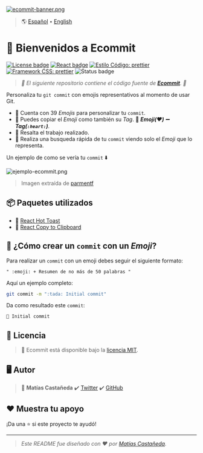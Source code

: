 [![ecommit-banner.png](https://i.postimg.cc/Fsphjhdr/ecommit-banner.png)](https://matcastaneda.github.io/ecommit/)

> :earth_americas: [Español](https://github.com/matcastaneda/ecommit/blob/main/README.md) • [English](https://github.com/matcastaneda/ecommit/blob/main/README.en.md)

# :wave: Bienvenidos a Ecommit

[![License badge](https://img.shields.io/badge/Licencia-MIT-success.svg?style=flat-square)](https://github.com/matcastaneda/ecommit/blob/main/LICENSE) [![React badge](https://img.shields.io/badge/React-17%2E0%2E2-blue.svg?style=flat-square&logo=react&logoColor=%2361DAFB)](https://github.com/facebook/react/blob/main/CHANGELOG.md#1702-march-22-2021) [![Estilo Código: prettier](https://img.shields.io/badge/Estilo-Prettier-ff69b4.svg?style=flat-square)](https://github.com/prettier/prettier) [![Framework CSS: prettier](https://img.shields.io/badge/CSS_Framework-Tailwind-06B6D4.svg?style=flat-square&logo=Tailwind%20CSS)](https://tailwindcss.com/) ![Status badge](https://img.shields.io/badge/Estado-En%20progreso-yellow.svg?style=flat-square)

> _:open_file_folder: El siguiente repositorio contiene el código fuente de **[Ecommit](https://github.com/matcastaneda/ecommit)**. :open_file_folder:_

Personaliza tu `git commit` con emojis representativos al momento de usar Git.

- :pushpin: Cuenta con 39 _Emojis_ para personalizar tu `commit`.
- :pushpin: Puedes copiar el _Emoji_ como también su _Tag_. :paperclip: **_Emoji(❤️) :heavy_minus_sign: Tag(`:heart:`)_**.
- :pushpin: Resalta el trabajo realizado.
- :pushpin: Realiza una busqueda rápida de tu `commit` viendo solo el _Emoji_ que lo representa.

Un ejemplo de como se vería tu `commit` :arrow_down:

![ejemplo-ecommit.png](https://i.postimg.cc/T1Q9ftQX/ejemplo-ecommit.png)

> Imagen extraída de [parmentf](https://github.com/parmentf/node-concept-network)

## :package: Paquetes utilizados

- :paperclip: [React Hot Toast](https://react-hot-toast.com/)
- :paperclip: [React Copy to Clipboard](https://github.com/nkbt/react-copy-to-clipboard)

## :rocket: ¿Cómo crear un `commit` con un _Emoji_?

Para realizar un `commit` con un emoji debes seguir el siguiente formato:

```
" :emoji: + Resumen de no más de 50 palabras "
```

Aquí un ejemplo completo:

```sh
git commit -m ":tada: Initial commit"
```

Da como resultado este `commit`:

```sh
🎉 Initial commit
```

## :open_book: Licencia

> :paperclip: Ecommit está disponible bajo la [licencia MIT](https://opensource.org/licenses/mit-license.php).

## :desktop_computer: Autor

> :bust_in_silhouette: **Matías Castañeda** :heavy_check_mark: [Twitter](https://twitter.com/maticmondaca) :heavy_check_mark: [GitHub](https://github.com/matcastaneda)

## :heart: Muestra tu apoyo

¡Da una :star: si este proyecto te ayudó!

---

> _Este README fue diseñado con :heart: por [Matías Castañeda](https://github.com/matcastaneda)._
